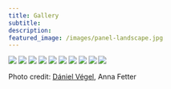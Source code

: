 ```yaml
---
title: Gallery
subtitle: 
description: 
featured_image: /images/panel-landscape.jpg
---
```


<div class="gallery" data-columns="2">
	<img src="/images/panel-square.jpg">
	<img src="/images/gaborok-balaton.jpg">
	<img src="/images/present-square.jpg">
	<img src="/images/listen-square.jpg">
	<img src="/images/portrait.jpg">
	<img src="/images/teach-landscape.jpg">
	<img src="/images/students-landscape.jpg">
	<img src="/images/gabor-and-jerry.jpg">
	<img src="/images/kezdi-and-hovari.jpg">
	<img src="/images/panel-landscape.jpg">
</div>

Photo credit: [Dániel Végel](https://vegeldaniel.com/), Anna Fetter
